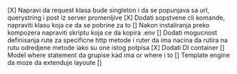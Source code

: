 [X] Napravi da request klasa bude singleton i da se popunjava sa url, querystring i post iz server promenljive
[X] Dodati sopstvene cli komande, napraviti klasu koja ce da se pobrine za to
[] Nakon instaliranja preko kompozera napraviti skriptu koja ce da kopira .env
[] Dodati mogucnost definisanja rute za specificne http metode i ruter da ima nacina da rutira na rutu odredjene metode iako su one istog potpisa
[X] Dodati DI container
[] Model where statement da grupise kad ima or where i to
[] Template engine da moze da extenduje layoute
[] 
